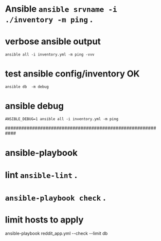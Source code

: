 # Ansible `ansible srvname -i ./inventory -m ping` .
# verbose ansible output
```
ansible all -i inventory.yml -m ping -vvv
```
# test ansible config/inventory OK
`ansible db  -m debug`
# ansible debug
```
ANSIBLE_DEBUG=1 ansible all -i inventory.yml -m ping
```

############################################################
# ansible-playbook
# lint `ansible-lint` .
# `ansible-playbook check` .

# limit hosts to apply
ansible-playbook reddit_app.yml --check --limit db
